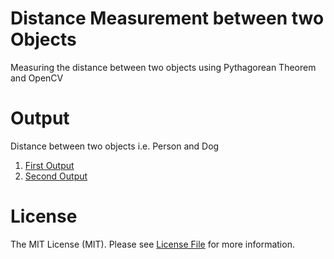 # Distance Measurement between two Objects
Measuring the distance between two objects using Pythagorean Theorem and OpenCV

# Output 
Distance between two objects i.e. Person and Dog
1. [First Output](/output/output1.png)
2. [Second Output](/output/output2.png)

# License
The MIT License (MIT). Please see [License File](/LICENSE) for more information.